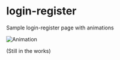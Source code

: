 # login-register

Sample login-register page with animations

![Animation](https://media.giphy.com/media/TFiyU2WjqPVKEKsklr/giphy.gif)



(Still in the works)
